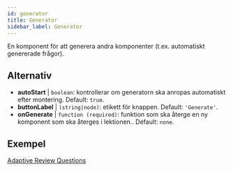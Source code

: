 ```yaml
---
id: generator
title: Generator
sidebar_label: Generator
---
```


En komponent för att generera andra komponenter (t.ex. automatiskt genererade frågor).

## Alternativ

* __autoStart__ | `boolean`: kontrollerar om generatorn ska anropas automatiskt efter montering. Default: `true`.
* __buttonLabel__ | `(string|node)`: etikett för knappen. Default: `'Generate'`.
* __onGenerate__ | `function (required)`: funktion som ska återge en ny komponent som ska återges i lektionen.. Default: `none`.


## Exempel

[Adaptive Review Questions](https://isle.stat.cmu.edu/adaptive-review/questions/)
